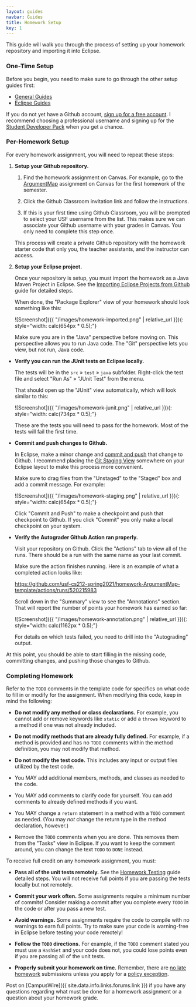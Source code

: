 ```yaml
---
layout: guides
navbar: Guides
title: Homework Setup
key: 1
---
```


This guide will walk you through the process of setting up your homework repository and importing it into Eclipse.

### One-Time Setup

Before you begin, you need to make sure to go through the other setup guides first:

  - [General Guides](/guides/general/)
  - [Eclipse Guides](/guides/eclipse/)

If you do not yet have a Github account, [sign up for a free account](https://github.com/join). I recommend choosing a professional username and signing up for the [Student Developer Pack](https://education.github.com/pack)  when you get a chance.

### Per-Homework Setup

For every homework assignment, you will need to repeat these steps:

  1. **Setup your Github repository.**

      1. Find the homework assignment on Canvas. For example, go to the [ArgumentMap](https://usfca.instructure.com/courses/1597848/assignments/7043821) assignment on Canvas for the first homework of the semester.

      1. Click the Github Classroom invitation link and follow the instructions.

      1. If this is your first time using Github Classroom, you will be prompted to select your USF username from the list. This makes sure we can associate your Github username with your grades in Canvas. You only need to complete this step once.

      This process will create a private Github repository with the homework starter code that only you, the teacher assistants, and the instructor can access.

  2. **Setup your Eclipse project.**

      Once your repository is setup, you must import the homework as a Java Maven Project in Eclipse. See the [Importing Eclipse Projects from Github](/guides/eclipse/importing-eclipse-projects-from-github.html) guide for detailed steps.

      When done, the "Package Explorer" view of your homework should look something like this:

      ![Screenshot]({{ "/images/homework-imported.png" | relative_url }}){: style="width: calc(654px * 0.5);"}

      Make sure you are in the "Java" perspective before moving on. This perspective allows you to run Java code. The "Git" perspective lets you view, but not run, Java code.

  - **Verify you can run the JUnit tests on Eclipse locally.**

      The tests will be in the `src` » `test` » `java` subfolder. Right-click the test file and select "Run As" » "JUnit Test" from the menu.

      That should open up the "JUnit" view automatically, which will look similar to this:

      ![Screenshot]({{ "/images/homework-junit.png" | relative_url }}){: style="width: calc(734px * 0.5);"}

      These are the tests you will need to pass for the homework. Most of the tests will fail the first time.

  - **Commit and push changes to Github.**

      In Eclipse, make a minor change and [commit and push](http://wiki.eclipse.org/EGit/User_Guide#Committing_Changes) that change to Github. I recommend placing the [Git Staging View](http://wiki.eclipse.org/EGit/User_Guide#Git_Staging_View) somewhere on your Eclipse layout to make this process more convenient.

      Make sure to drag files from the "Unstaged" to the "Staged" box and add a commit message. For example:

      ![Screenshot]({{ "/images/homework-staging.png" | relative_url }}){: style="width: calc(654px * 0.5);"}

      Click "Commit and Push" to make a checkpoint and push that checkpoint to Github. If you click "Commit" you only make a local checkpoint on your system.

  - **Verify the Autograder Github Action ran properly.**

      Visit your repository on Github. Click the "Actions" tab to view all of the runs. There should be a run with the same name as your last commit.

      Make sure the action finishes running. Here is an example of what a completed action looks like:

      <https://github.com/usf-cs212-spring2021/homework-ArgumentMap-template/actions/runs/520215983>

      Scroll down in the "Summary" view to see the "Annotations" section. That will report the number of points your homework has earned so far:

      ![Screenshot]({{ "/images/homework-annotation.png" | relative_url }}){: style="width: calc(1162px * 0.5);"}

      For details on which tests failed, you need to drill into the "Autograding" output.

At this point, you should be able to start filling in the missing code, committing changes, and pushing those changes to Github.

### Completing Homework

Refer to the `TODO` comments in the template code for specifics on what code to fill in or modify for the assignment. When modifying this code, keep in mind the following:

  - **Do not modify any method or class declarations.** For example, you cannot add or remove keywords like `static` or add a `throws` keyword to a method if one was not already included.

  - **Do not modify methods that are already fully defined.** For example, if a method is provided and has no `TODO` comments within the method definition, you may not modify that method.

  - **Do not modify the test code.** This includes any input or output files utilized by the test code.

  - You MAY add additional members, methods, and classes as needed to the code.

  - You MAY add comments to clarify code for yourself. You can add comments to already defined methods if you want.

  - You MAY change a `return` statement in a method with a `TODO` comment as needed. (You may *not* change the return type in the method declaration, however.)

  - Remove the `TODO` comments when you are done. This removes them from the "Tasks" view in Eclipse. If you want to keep the comment around, you can change the text `TODO` to `DONE` instead.

To receive full credit on any homework assignment, you must:

  - **Pass all of the unit tests remotely.** See the [Homework Testing](/guides/homework/homework-testing.html) guide detailed steps. You will not receive full points if you are passing the tests locally but not remotely.

  - **Commit your work often.** Some assignments require a minimum number of commits! Consider making a commit after you complete every `TODO` in the code or after you pass a new test. <i class="fas fa-star has-text-warning"></i>

  - **Avoid warnings.** Some assignments require the code to compile with no warnings to earn full points. Try to make sure your code is warning-free in Eclipse before testing your code remotely!

  - **Follow the `TODO` directions.** For example, if the `TODO` comment stated you must use a `HashSet` and your code does not, you could lose points even if you are passing all of the unit tests.

  - **Properly submit your homework on time.** Remember, there are [no late homework](/syllabus.html#late-policy) submissions unless you apply for a [policy exception](/syllabus.html#policy-exceptions).

Post on [CampusWire]({{ site.data.info.links.forums.link }}) if you have any questions regarding what must be done for a homework assignment or a question about your homework grade.
